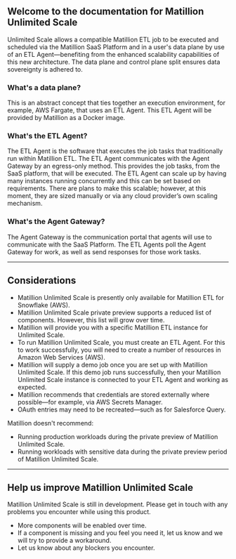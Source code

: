 ## Welcome to the documentation for Matillion Unlimited Scale

Unlimited Scale allows a compatible Matillion ETL job to be executed and scheduled via the Matillion SaaS Platform and in a user's data plane by use of an ETL Agent—benefiting from the enhanced scalability capabilities of this new architecture. The data plane and control plane split ensures data sovereignty is adhered to.

### What's a data plane?

This is an abstract concept that ties together an execution environment, for example, AWS Fargate, that uses an ETL Agent. This ETL Agent will be provided by Matillion as a Docker image.

### What's the ETL Agent?

The ETL Agent is the software that executes the job tasks that traditionally run within Matillion ETL. The ETL Agent communicates with the Agent Gateway by an egress-only method. This provides the job tasks, from the SaaS platform, that will be executed. The ETL Agent can scale up by having many instances running concurrently and this can be set based on requirements. There are plans to make this scalable; however, at this moment, they are sized manually or via any cloud provider’s own scaling mechanism. 

### What's the Agent Gateway?

The Agent Gateway is the communication portal that agents will use to communicate with the SaaS Platform. The ETL Agents poll the Agent Gateway for work, as well as send responses for those work tasks.

---

## Considerations

- Matillion Unlimited Scale is presently only available for Matillion ETL for Snowflake (AWS).
- Matillion Unlimited Scale private preview supports a reduced list of components. However, this list will grow over time.
- Matillion will provide you with a specific Matillion ETL instance for Unlimited Scale.
- To run Matillion Unlimited Scale, you must create an ETL Agent. For this to work successfully, you will need to create a number of resources in Amazon Web Services (AWS).
- Matillion will supply a demo job once you are set up with Matillion Unlimited Scale. If this demo job runs successfully, then your Matillion Unlimited Scale instance is connected to your ETL Agent and working as expected.
- Matillion recommends that credentials are stored externally where possible—for example, via AWS Secrets Manager.
- OAuth entries may need to be recreated—such as for Salesforce Query.

Matillion doesn't recommend:

- Running production workloads during the private preview of Matillion Unlimited Scale.
- Running workloads with sensitive data during the private preview period of Matillion Unlimited Scale.

---

## Help us improve Matillion Unlimited Scale

Matillion Unlimited Scale is still in development. Please get in touch with any problems you encounter while using this product.

- More components will be enabled over time.
- If a component is missing and you feel you need it, let us know and we will try to provide a workaround.
- Let us know about any blockers you encounter.
